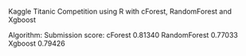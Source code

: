 Kaggle Titanic Competition using R with cForest, RandomForest and Xgboost

Algorithm:					Submission score:
cForest					0.81340
RandomForest				0.77033
Xgboost					0.79426